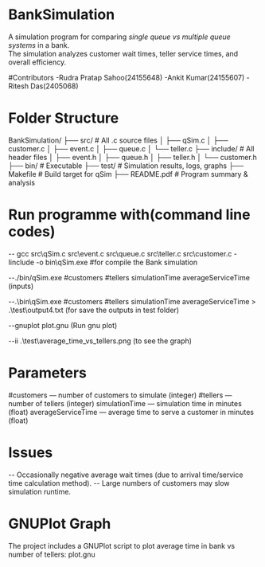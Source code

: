 # BankSimulation
A simulation program for comparing *single queue vs multiple queue systems* in a bank.  
The simulation analyzes customer wait times, teller service times, and overall efficiency.               

#Contributors
-Rudra Pratap Sahoo(24155648)
-Ankit Kumar(24155607)
-Ritesh Das(2405068)

# Folder Structure
BankSimulation/
├── src/               # All .c source files
│   ├── qSim.c
│   ├── customer.c
│   ├── event.c
│   ├── queue.c
│   └── teller.c
├── include/           # All header files
│   ├── event.h
│   ├── queue.h
│   ├── teller.h
│   └── customer.h
├── bin/                     # Executable
├── test/                   # Simulation results, logs, graphs
├── Makefile             # Build target for qSim
├── README.pdf        # Program summary & analysis

# Run programme with(command line codes)
-- gcc src\qSim.c src\event.c src\queue.c src\teller.c src\customer.c -Iinclude -o bin\qSim.exe      #for compile the Bank simulation

--./bin/qSim.exe #customers #tellers simulationTime averageServiceTime   
(inputs)

--.\bin\qSim.exe #customers #tellers simulationTime averageServiceTime    > .\test\output4.txt   (for save the outputs in test folder)

--gnuplot plot.gnu  (Run gnu plot)

--ii .\test\average_time_vs_tellers.png  (to see the graph)

# Parameters
#customers — number of customers to simulate (integer)
#tellers — number of tellers (integer)
simulationTime — simulation time in minutes (float)
averageServiceTime — average time to serve a customer in minutes (float)

# Issues 
-- Occasionally negative average wait times (due to arrival time/service time calculation method).
-- Large numbers of customers may slow simulation runtime.
# GNUPlot Graph
The project includes a GNUPlot script to plot average time in bank vs number of tellers: plot.gnu


